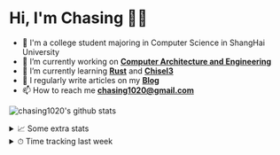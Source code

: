 # Hi, I'm Chasing 👋🏻

- 🏫 I'm a college student majoring in Computer Science in ShangHai University
- 🔭 I’m currently working on [**Computer Architecture and Engineering**](https://inst.eecs.berkeley.edu/~cs152/sp23/)
- 🌱 I’m currently learning [**Rust**](https://www.rust-lang.org/) and [**Chisel3**](https://github.com/chipsalliance/chisel3)
- 📝 I regularly write articles on my [**Blog**](https://chasing1020.github.io)
- 📫 How to reach me [**chasing1020@gmail.com**](mailto:chasing1020@gmail.com)

![chasing1020's github stats](https://github-readme-stats.vercel.app/api?username=chasing1020&show_icons=true&theme=transparent&hide_title=true&count_private=true)

<details>
  <summary>
    📈 Some extra stats
  </summary>
  <br/>
  <img src="https://github-profile-trophy.vercel.app/?username=chasing1020&column=4&theme=flat&margin-w=18&margin-h=15"/>
</details>

<details>
  <summary>
    ⏱ Time tracking last week
  </summary>
  <br/>
  <img src="https://github-readme-stats.vercel.app/api/wakatime?username=chasing1020&theme=transparent"/>
</details>
